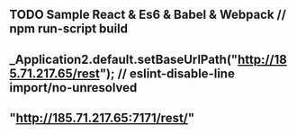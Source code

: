## TODO Sample React & Es6 & Babel & Webpack // npm run-script build

## _Application2.default.setBaseUrlPath("http://185.71.217.65/rest"); // eslint-disable-line import/no-unresolved

## "http://185.71.217.65:7171/rest/"